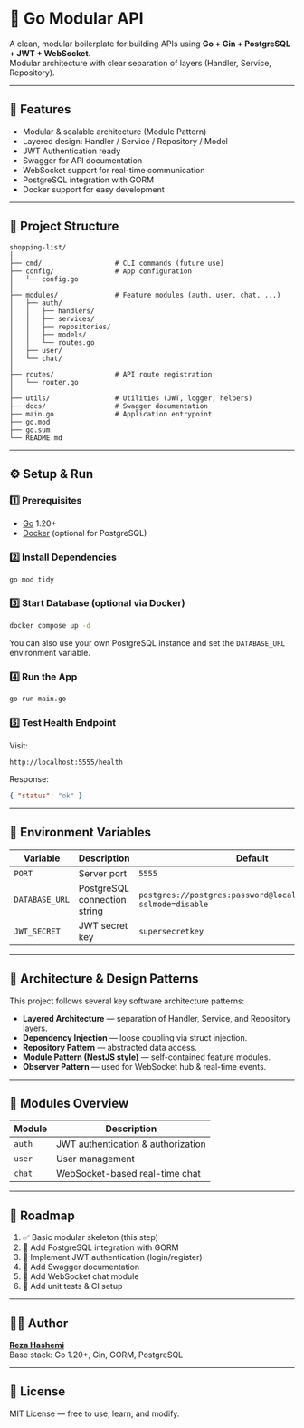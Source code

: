 # 🧩 Go Modular API

A clean, modular boilerplate for building APIs using **Go + Gin + PostgreSQL + JWT + WebSocket**.  
Modular architecture with clear separation of layers (Handler, Service, Repository).

---

## 🚀 Features

- Modular & scalable architecture (Module Pattern)
- Layered design: Handler / Service / Repository / Model
- JWT Authentication ready
- Swagger for API documentation
- WebSocket support for real-time communication
- PostgreSQL integration with GORM
- Docker support for easy development

---

## 📂 Project Structure

```
shopping-list/
│
├── cmd/                  # CLI commands (future use)
├── config/               # App configuration
│   └── config.go
│
├── modules/              # Feature modules (auth, user, chat, ...)
│   ├── auth/
│   │   ├── handlers/
│   │   ├── services/
│   │   ├── repositories/
│   │   ├── models/
│   │   └── routes.go
│   ├── user/
│   └── chat/
│
├── routes/               # API route registration
│   └── router.go
│
├── utils/                # Utilities (JWT, logger, helpers)
├── docs/                 # Swagger documentation
├── main.go               # Application entrypoint
├── go.mod
├── go.sum
└── README.md
```

---

## ⚙️ Setup & Run

### 1️⃣ Prerequisites

- [Go](https://go.dev/dl/) 1.20+
- [Docker](https://www.docker.com/) (optional for PostgreSQL)

### 2️⃣ Install Dependencies

```bash
go mod tidy
```

### 3️⃣ Start Database (optional via Docker)

```bash
docker compose up -d
```

You can also use your own PostgreSQL instance and set the `DATABASE_URL` environment variable.

### 4️⃣ Run the App

```bash
go run main.go
```

### 5️⃣ Test Health Endpoint

Visit:

```
http://localhost:5555/health
```

Response:

```json
{ "status": "ok" }
```

---

## 🔑 Environment Variables

| Variable       | Description                  | Default                                                            |
| -------------- | ---------------------------- | ------------------------------------------------------------------ |
| `PORT`         | Server port                  | `5555`                                                             |
| `DATABASE_URL` | PostgreSQL connection string | `postgres://postgres:password@localhost:5432/mydb?sslmode=disable` |
| `JWT_SECRET`   | JWT secret key               | `supersecretkey`                                                   |

---

## 🧠 Architecture & Design Patterns

This project follows several key software architecture patterns:

- **Layered Architecture** — separation of Handler, Service, and Repository layers.
- **Dependency Injection** — loose coupling via struct injection.
- **Repository Pattern** — abstracted data access.
- **Module Pattern (NestJS style)** — self-contained feature modules.
- **Observer Pattern** — used for WebSocket hub & real-time events.

---

## 🧩 Modules Overview

| Module | Description                        |
| ------ | ---------------------------------- |
| `auth` | JWT authentication & authorization |
| `user` | User management                    |
| `chat` | WebSocket-based real-time chat     |

---

## 🔮 Roadmap

1. ✅ Basic modular skeleton (this step)
2. 🧱 Add PostgreSQL integration with GORM
3. 🔐 Implement JWT authentication (login/register)
4. 📜 Add Swagger documentation
5. 🔌 Add WebSocket chat module
6. 🧩 Add unit tests & CI setup

---

## 🧑‍💻 Author

**[Reza Hashemi](https://github.com/rezaHashemi8139/)**  
Base stack: Go 1.20+, Gin, GORM, PostgreSQL

---

## 📄 License

MIT License — free to use, learn, and modify.
